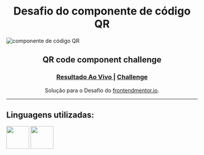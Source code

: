 <h1 align="center">Desafio do componente de código QR</h1>

![componente de código QR](https://user-images.githubusercontent.com/111795220/216732447-560fcb8b-8454-4edf-8b40-59f4516e985d.png)

<h2 align="center">QR code component challenge</h2>

<div align="center">
  <h3>
    <a href="https://diogopolesso.github.io/Componente-de-Codigo-QR/" color="white">
      Resultado Ao Vivo
    </a>
    <span> | </span>
    <a href="https://www.frontendmentor.io/challenges/qr-code-component-iux_sIO_H">
      Challenge
    </a>
  </h3>
</div>
<div align="center">
   Solução para o Desafio do <a href="https://www.frontendmentor.io/challenges/qr-code-component-iux_sIO_H" target="_blank">frontendmentor.io</a>.
</div>

****
## Linguagens utilizadas:

<div>
<img src="https://cdn.jsdelivr.net/gh/devicons/devicon/icons/css3/css3-plain-wordmark.svg" width="60"/>
<img src="https://cdn.jsdelivr.net/gh/devicons/devicon/icons/html5/html5-plain-wordmark.svg" width="60"/>
</div>
